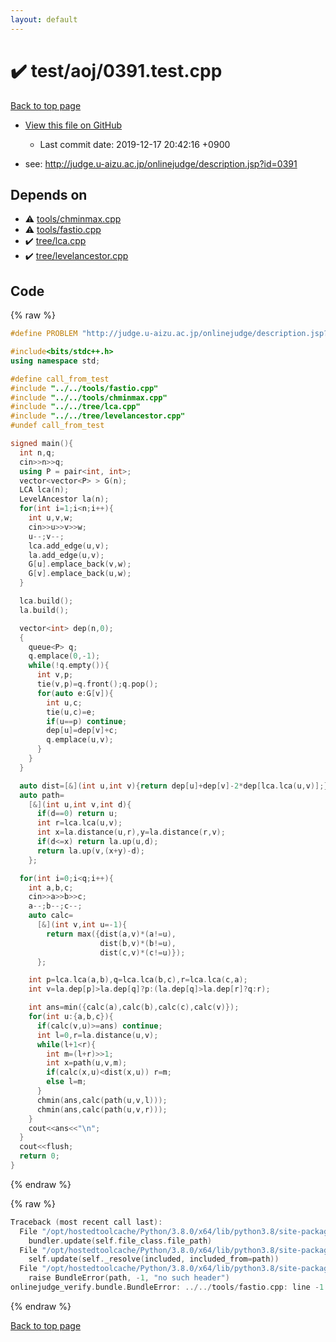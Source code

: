 ```yaml
---
layout: default
---
```


<!-- mathjax config similar to math.stackexchange -->
<script type="text/javascript" async
  src="https://cdnjs.cloudflare.com/ajax/libs/mathjax/2.7.5/MathJax.js?config=TeX-MML-AM_CHTML">
</script>
<script type="text/x-mathjax-config">
  MathJax.Hub.Config({
    TeX: { equationNumbers: { autoNumber: "AMS" }},
    tex2jax: {
      inlineMath: [ ['$','$'] ],
      processEscapes: true
    },
    "HTML-CSS": { matchFontHeight: false },
    displayAlign: "left",
    displayIndent: "2em"
  });
</script>

<script type="text/javascript" src="https://cdnjs.cloudflare.com/ajax/libs/jquery/3.4.1/jquery.min.js"></script>
<script src="https://cdn.jsdelivr.net/npm/jquery-balloon-js@1.1.2/jquery.balloon.min.js" integrity="sha256-ZEYs9VrgAeNuPvs15E39OsyOJaIkXEEt10fzxJ20+2I=" crossorigin="anonymous"></script>
<script type="text/javascript" src="../../../assets/js/copy-button.js"></script>
<link rel="stylesheet" href="../../../assets/css/copy-button.css" />


# :heavy_check_mark: test/aoj/0391.test.cpp

<a href="../../../index.html">Back to top page</a>

* <a href="{{ site.github.repository_url }}/blob/master/test/aoj/0391.test.cpp">View this file on GitHub</a>
    - Last commit date: 2019-12-17 20:42:16 +0900


* see: <a href="http://judge.u-aizu.ac.jp/onlinejudge/description.jsp?id=0391">http://judge.u-aizu.ac.jp/onlinejudge/description.jsp?id=0391</a>


## Depends on

* :warning: <a href="../../../library/tools/chminmax.cpp.html">tools/chminmax.cpp</a>
* :warning: <a href="../../../library/tools/fastio.cpp.html">tools/fastio.cpp</a>
* :heavy_check_mark: <a href="../../../library/tree/lca.cpp.html">tree/lca.cpp</a>
* :heavy_check_mark: <a href="../../../library/tree/levelancestor.cpp.html">tree/levelancestor.cpp</a>


## Code

<a id="unbundled"></a>
{% raw %}
```cpp
#define PROBLEM "http://judge.u-aizu.ac.jp/onlinejudge/description.jsp?id=0391"

#include<bits/stdc++.h>
using namespace std;

#define call_from_test
#include "../../tools/fastio.cpp"
#include "../../tools/chminmax.cpp"
#include "../../tree/lca.cpp"
#include "../../tree/levelancestor.cpp"
#undef call_from_test

signed main(){
  int n,q;
  cin>>n>>q;
  using P = pair<int, int>;
  vector<vector<P> > G(n);
  LCA lca(n);
  LevelAncestor la(n);
  for(int i=1;i<n;i++){
    int u,v,w;
    cin>>u>>v>>w;
    u--;v--;
    lca.add_edge(u,v);
    la.add_edge(u,v);
    G[u].emplace_back(v,w);
    G[v].emplace_back(u,w);
  }

  lca.build();
  la.build();

  vector<int> dep(n,0);
  {
    queue<P> q;
    q.emplace(0,-1);
    while(!q.empty()){
      int v,p;
      tie(v,p)=q.front();q.pop();
      for(auto e:G[v]){
        int u,c;
        tie(u,c)=e;
        if(u==p) continue;
        dep[u]=dep[v]+c;
        q.emplace(u,v);
      }
    }
  }

  auto dist=[&](int u,int v){return dep[u]+dep[v]-2*dep[lca.lca(u,v)];};
  auto path=
    [&](int u,int v,int d){
      if(d==0) return u;
      int r=lca.lca(u,v);
      int x=la.distance(u,r),y=la.distance(r,v);
      if(d<=x) return la.up(u,d);
      return la.up(v,(x+y)-d);
    };

  for(int i=0;i<q;i++){
    int a,b,c;
    cin>>a>>b>>c;
    a--;b--;c--;
    auto calc=
      [&](int v,int u=-1){
        return max({dist(a,v)*(a!=u),
                    dist(b,v)*(b!=u),
                    dist(c,v)*(c!=u)});
      };

    int p=lca.lca(a,b),q=lca.lca(b,c),r=lca.lca(c,a);
    int v=la.dep[p]>la.dep[q]?p:(la.dep[q]>la.dep[r]?q:r);

    int ans=min({calc(a),calc(b),calc(c),calc(v)});
    for(int u:{a,b,c}){
      if(calc(v,u)>=ans) continue;
      int l=0,r=la.distance(u,v);
      while(l+1<r){
        int m=(l+r)>>1;
        int x=path(u,v,m);
        if(calc(x,u)<dist(x,u)) r=m;
        else l=m;
      }
      chmin(ans,calc(path(u,v,l)));
      chmin(ans,calc(path(u,v,r)));
    }
    cout<<ans<<"\n";
  }
  cout<<flush;
  return 0;
}

```
{% endraw %}

<a id="bundled"></a>
{% raw %}
```cpp
Traceback (most recent call last):
  File "/opt/hostedtoolcache/Python/3.8.0/x64/lib/python3.8/site-packages/onlinejudge_verify/docs.py", line 339, in write_contents
    bundler.update(self.file_class.file_path)
  File "/opt/hostedtoolcache/Python/3.8.0/x64/lib/python3.8/site-packages/onlinejudge_verify/bundle.py", line 150, in update
    self.update(self._resolve(included, included_from=path))
  File "/opt/hostedtoolcache/Python/3.8.0/x64/lib/python3.8/site-packages/onlinejudge_verify/bundle.py", line 52, in _resolve
    raise BundleError(path, -1, "no such header")
onlinejudge_verify.bundle.BundleError: ../../tools/fastio.cpp: line -1: no such header

```
{% endraw %}

<a href="../../../index.html">Back to top page</a>

